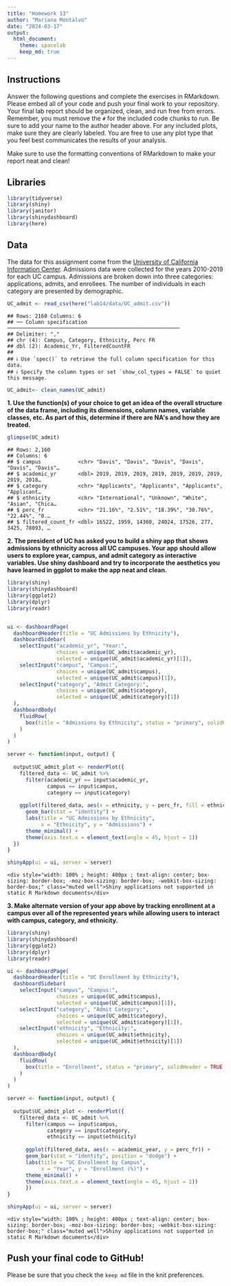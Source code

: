 ```yaml
---
title: "Homework 13"
author: "Mariana Montalvo"
date: "2024-03-17"
output:
  html_document: 
    theme: spacelab
    keep_md: true
---
```




## Instructions
Answer the following questions and complete the exercises in RMarkdown. Please embed all of your code and push your final work to your repository. Your final lab report should be organized, clean, and run free from errors. Remember, you must remove the `#` for the included code chunks to run. Be sure to add your name to the author header above. For any included plots, make sure they are clearly labeled. You are free to use any plot type that you feel best communicates the results of your analysis.  

Make sure to use the formatting conventions of RMarkdown to make your report neat and clean!  

## Libraries

```r
library(tidyverse)
library(shiny)
library(janitor)
library(shinydashboard)
library(here)
```

## Data
The data for this assignment come from the [University of California Information Center](https://www.universityofcalifornia.edu/infocenter). Admissions data were collected for the years 2010-2019 for each UC campus. Admissions are broken down into three categories: applications, admits, and enrollees. The number of individuals in each category are presented by demographic.  

```r
UC_admit <- read_csv(here("lab14/data/UC_admit.csv"))
```

```
## Rows: 2160 Columns: 6
## ── Column specification ────────────────────────────────────────────────────────
## Delimiter: ","
## chr (4): Campus, Category, Ethnicity, Perc FR
## dbl (2): Academic_Yr, FilteredCountFR
## 
## ℹ Use `spec()` to retrieve the full column specification for this data.
## ℹ Specify the column types or set `show_col_types = FALSE` to quiet this message.
```

```r
UC_admit<- clean_names(UC_admit)
```


**1. Use the function(s) of your choice to get an idea of the overall structure of the data frame, including its dimensions, column names, variable classes, etc. As part of this, determine if there are NA's and how they are treated.**  

```r
glimpse(UC_admit)
```

```
## Rows: 2,160
## Columns: 6
## $ campus            <chr> "Davis", "Davis", "Davis", "Davis", "Davis", "Davis"…
## $ academic_yr       <dbl> 2019, 2019, 2019, 2019, 2019, 2019, 2019, 2019, 2018…
## $ category          <chr> "Applicants", "Applicants", "Applicants", "Applicant…
## $ ethnicity         <chr> "International", "Unknown", "White", "Asian", "Chica…
## $ perc_fr           <chr> "21.16%", "2.51%", "18.39%", "30.76%", "22.44%", "0.…
## $ filtered_count_fr <dbl> 16522, 1959, 14360, 24024, 17526, 277, 3425, 78093, …
```


**2. The president of UC has asked you to build a shiny app that shows admissions by ethnicity across all UC campuses. Your app should allow users to explore year, campus, and admit category as interactive variables. Use shiny dashboard and try to incorporate the aesthetics you have learned in ggplot to make the app neat and clean.**  

```r
library(shiny)
library(shinydashboard)
library(ggplot2)
library(dplyr)
library(readr)


ui <- dashboardPage(
  dashboardHeader(title = "UC Admissions by Ethnicity"),
  dashboardSidebar(
    selectInput("academic_yr", "Year:",
                choices = unique(UC_admit$academic_yr),
                selected = unique(UC_admit$academic_yr)[1]),
    selectInput("campus", "Campus:",
                choices = unique(UC_admit$campus),
                selected = unique(UC_admit$campus)[1]),
    selectInput("category", "Admit Category:",
                choices = unique(UC_admit$category),
                selected = unique(UC_admit$category)[1])
  ),
  dashboardBody(
    fluidRow(
      box(title = "Admissions by Ethnicity", status = "primary", solidHeader = TRUE, plotOutput("UC_admit_plot"))
    )
  )
)

server <- function(input, output) {
  
  output$UC_admit_plot <- renderPlot({
    filtered_data <- UC_admit %>%
      filter(academic_yr == input$academic_yr,
             campus == input$campus,
             category == input$category)
    
    ggplot(filtered_data, aes(x = ethnicity, y = perc_fr, fill = ethnicity)) +
      geom_bar(stat = "identity") +
      labs(title = "UC Admissions by Ethnicity",
           x = "Ethnicity", y = "Admissions") +
      theme_minimal() +
      theme(axis.text.x = element_text(angle = 45, hjust = 1))
  })
}

shinyApp(ui = ui, server = server)
```

```{=html}
<div style="width: 100% ; height: 400px ; text-align: center; box-sizing: border-box; -moz-box-sizing: border-box; -webkit-box-sizing: border-box;" class="muted well">Shiny applications not supported in static R Markdown documents</div>
```


**3. Make alternate version of your app above by tracking enrollment at a campus over all of the represented years while allowing users to interact with campus, category, and ethnicity.**

```r
library(shiny)
library(shinydashboard)
library(ggplot2)
library(dplyr)
library(readr)

ui <- dashboardPage(
  dashboardHeader(title = "UC Enrollment by Ethnicity"),
  dashboardSidebar(
    selectInput("campus", "Campus:",
                choices = unique(UC_admit$campus),
                selected = unique(UC_admit$campus)[1]),
    selectInput("category", "Admit Category:",
                choices = unique(UC_admit$category),
                selected = unique(UC_admit$category)[1]),
    selectInput("ethnicity", "Ethnicity:",
                choices = unique(UC_admit$ethnicity),
                selected = unique(UC_admit$ethnicity)[1])
  ),
  dashboardBody(
    fluidRow(
      box(title = "Enrollment", status = "primary", solidHeader = TRUE, plotOutput("UC_admit_plot"))
    )
  )
)

server <- function(input, output) {
  
  output$UC_admit_plot <- renderPlot({
    filtered_data <- UC_admit %>%
      filter(campus == input$campus,
             category == input$category,
             ethnicity == input$ethnicity)
    
      ggplot(filtered_data, aes(x = academic_year, y = perc_fr)) +
      geom_bar(stat = "identity", position = "dodge") +
      labs(title = "UC Enrollment by Campus",
           x = "Year", y = "Enrollment (%)") +
      theme_minimal() +
      theme(axis.text.x = element_text(angle = 45, hjust = 1))
      })
}

shinyApp(ui = ui, server = server)
```

```{=html}
<div style="width: 100% ; height: 400px ; text-align: center; box-sizing: border-box; -moz-box-sizing: border-box; -webkit-box-sizing: border-box;" class="muted well">Shiny applications not supported in static R Markdown documents</div>
```


## Push your final code to GitHub!
Please be sure that you check the `keep md` file in the knit preferences. 
